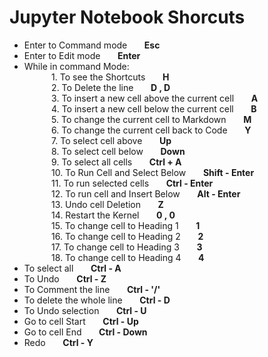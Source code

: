 # Jupyter Notebook Shorcuts
- Enter to Command mode &nbsp;&nbsp;&nbsp;&nbsp;&nbsp; **Esc** 
- Enter to Edit mode &nbsp;&nbsp;&nbsp;&nbsp;&nbsp; **Enter** 
- While in command Mode:<br>
&nbsp;&nbsp;&nbsp;&nbsp;&nbsp;&nbsp;&nbsp;&nbsp;&nbsp;&nbsp; 1. To see the Shortcuts &nbsp;&nbsp;&nbsp;&nbsp;&nbsp; **H**<br>
&nbsp;&nbsp;&nbsp;&nbsp;&nbsp;&nbsp;&nbsp;&nbsp;&nbsp;&nbsp; 2. To Delete the line &nbsp;&nbsp;&nbsp;&nbsp;&nbsp; **D , D**<br>
&nbsp;&nbsp;&nbsp;&nbsp;&nbsp;&nbsp;&nbsp;&nbsp;&nbsp;&nbsp; 3. To insert a new cell above the current cell &nbsp;&nbsp;&nbsp;&nbsp;&nbsp; **A**<br>
&nbsp;&nbsp;&nbsp;&nbsp;&nbsp;&nbsp;&nbsp;&nbsp;&nbsp;&nbsp; 4. To insert a new cell below the current cell &nbsp;&nbsp;&nbsp;&nbsp;&nbsp; **B**<br>
&nbsp;&nbsp;&nbsp;&nbsp;&nbsp;&nbsp;&nbsp;&nbsp;&nbsp;&nbsp; 5. To change the current cell to Markdown &nbsp;&nbsp;&nbsp;&nbsp;&nbsp; **M**<br>
&nbsp;&nbsp;&nbsp;&nbsp;&nbsp;&nbsp;&nbsp;&nbsp;&nbsp;&nbsp; 6. To change the current cell back to Code &nbsp;&nbsp;&nbsp;&nbsp;&nbsp; **Y**<br>
&nbsp;&nbsp;&nbsp;&nbsp;&nbsp;&nbsp;&nbsp;&nbsp;&nbsp;&nbsp; 7. To select cell above &nbsp;&nbsp;&nbsp;&nbsp;&nbsp; **Up**<br>
&nbsp;&nbsp;&nbsp;&nbsp;&nbsp;&nbsp;&nbsp;&nbsp;&nbsp;&nbsp; 8. To select cell below &nbsp;&nbsp;&nbsp;&nbsp;&nbsp; **Down**<br>
&nbsp;&nbsp;&nbsp;&nbsp;&nbsp;&nbsp;&nbsp;&nbsp;&nbsp;&nbsp; 9. To select all cells &nbsp;&nbsp;&nbsp;&nbsp;&nbsp; **Ctrl + A**<br>
&nbsp;&nbsp;&nbsp;&nbsp;&nbsp;&nbsp;&nbsp;&nbsp;&nbsp;&nbsp; 10. To Run Cell and Select Below &nbsp;&nbsp;&nbsp;&nbsp;&nbsp; **Shift - Enter**<br>
&nbsp;&nbsp;&nbsp;&nbsp;&nbsp;&nbsp;&nbsp;&nbsp;&nbsp;&nbsp; 11. To run selected cells &nbsp;&nbsp;&nbsp;&nbsp;&nbsp; **Ctrl - Enter**<br>
&nbsp;&nbsp;&nbsp;&nbsp;&nbsp;&nbsp;&nbsp;&nbsp;&nbsp;&nbsp; 12. To run cell and Insert Below &nbsp;&nbsp;&nbsp;&nbsp;&nbsp; **Alt - Enter**<br>
&nbsp;&nbsp;&nbsp;&nbsp;&nbsp;&nbsp;&nbsp;&nbsp;&nbsp;&nbsp; 13. Undo cell Deletion &nbsp;&nbsp;&nbsp;&nbsp;&nbsp; **Z**<br>
&nbsp;&nbsp;&nbsp;&nbsp;&nbsp;&nbsp;&nbsp;&nbsp;&nbsp;&nbsp; 14. Restart the Kernel &nbsp;&nbsp;&nbsp;&nbsp;&nbsp; **0 , 0**<br>
&nbsp;&nbsp;&nbsp;&nbsp;&nbsp;&nbsp;&nbsp;&nbsp;&nbsp;&nbsp; 15. To change cell to Heading 1 &nbsp;&nbsp;&nbsp;&nbsp;&nbsp; **1**<br>
&nbsp;&nbsp;&nbsp;&nbsp;&nbsp;&nbsp;&nbsp;&nbsp;&nbsp;&nbsp; 16. To change cell to Heading 2 &nbsp;&nbsp;&nbsp;&nbsp;&nbsp; **2**<br>
&nbsp;&nbsp;&nbsp;&nbsp;&nbsp;&nbsp;&nbsp;&nbsp;&nbsp;&nbsp; 17. To change cell to Heading 3 &nbsp;&nbsp;&nbsp;&nbsp;&nbsp; **3**<br>
&nbsp;&nbsp;&nbsp;&nbsp;&nbsp;&nbsp;&nbsp;&nbsp;&nbsp;&nbsp; 18. To change cell to Heading 4 &nbsp;&nbsp;&nbsp;&nbsp;&nbsp; **4**<br>
- To select all &nbsp;&nbsp;&nbsp;&nbsp;&nbsp; **Ctrl - A**
- To Undo &nbsp;&nbsp;&nbsp;&nbsp;&nbsp; **Ctrl - Z**
- To Comment the line &nbsp;&nbsp;&nbsp;&nbsp;&nbsp; **Ctrl - '/'**
- To delete the whole line &nbsp;&nbsp;&nbsp;&nbsp;&nbsp; **Ctrl - D**
- To Undo selection &nbsp;&nbsp;&nbsp;&nbsp;&nbsp; **Ctrl - U**
- Go to cell Start &nbsp;&nbsp;&nbsp;&nbsp;&nbsp; **Ctrl - Up**
- Go to cell End &nbsp;&nbsp;&nbsp;&nbsp;&nbsp; **Ctrl - Down**
- Redo &nbsp;&nbsp;&nbsp;&nbsp;&nbsp; **Ctrl - Y**
